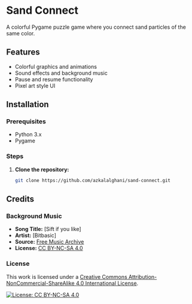 # Sand Connect

A colorful Pygame puzzle game where you connect sand particles of the same color.

## Features

- Colorful graphics and animations
- Sound effects and background music
- Pause and resume functionality
- Pixel art style UI

## Installation

### Prerequisites

- Python 3.x
- Pygame

### Steps

1. **Clone the repository:**

   ```bash
   git clone https://github.com/azkalalghani/sand-connect.git

## Credits

### Background Music

- **Song Title:** [Sift if you like]
- **Artist:** [Bitbasic]
- **Source:** [Free Music Archive](https://freemusicarchive.org/)
- **License:** [CC BY-NC-SA 4.0](https://creativecommons.org/licenses/by-nc-sa/4.0/)

### License

This work is licensed under a [Creative Commons Attribution-NonCommercial-ShareAlike 4.0 International License](LICENSE).

[![License: CC BY-NC-SA 4.0](https://img.shields.io/badge/License-CC%20BY--NC--SA%204.0-lightgrey.svg)](https://creativecommons.org/licenses/by-nc-sa/4.0/)
